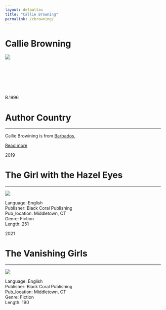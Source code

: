 ```yaml
---
layout: defaultau
title: "Callie Browning"
permalink: /cbrowning/
---
```

<!-- partial:index.partial.html -->
<div class="content">
    <h1>Callie Browning</h1>
    <div class="quote">
        <div><img src="https://scontent-sju1-1.xx.fbcdn.net/v/t1.6435-9/175193694_3884625418317449_2593790092314828875_n.jpg?_nc_cat=108&ccb=1-7&_nc_sid=a26aad&_nc_ohc=joxnfOmFkEkAX8LEPxP&_nc_ht=scontent-sju1-1.xx&oh=00_AT8NeouOlQhqwpGjGYcKgIvmT_0aat2LwMKSytsyCBJ4nQ&oe=62FC4977" class="logo"></div>
    </div>
    <div class="timeline">
        <div style="padding-bottom:100px;"></div>
        <div class="block">
            <div class="date right"><p class="right"> B.1996 </p></div>
            <div class="dot"></div>
            <div class="left first">
            <div class="author_country">
                <h1>Author Country</h1><hr>
            <div class="aclocation"><p> Callie Browining is from <a href="{{ site.baseurl }}/12">Barbados.</a></p></div>
                <div class="acreadmore"><a href="#">Read more</a></div>
            </div>
            </div>
        </div>
        <div class="block">
            <div class="date left"><p class="left">2019</p></div>
            <div class="dot"></div>
            <div class="right hide">
                <h1>The Girl with the Hazel Eyes</h1><hr>
                <p><img src="https://images-na.ssl-images-amazon.com/images/I/512JJTkQX6L._SX331_BO1,204,203,200_.jpg"></p>
                <p>
                Language: English <br/>
                Publisher: Black Coral Publishing <br/>
                Pub_location: Middletown, CT <br/>
                Genre: Fiction <br/>
                Length: 251 <br/>
                </p>
            </div>
        </div>
        <div class="block">
            <div class="date right"><p class="right">2021</p></div>
            <div class="dot"></div>
            <div class="left hide">
                <h1>The Vanishing Girls</h1><hr>
                <p><img src="https://m.media-amazon.com/images/I/51NqgBgRsXL.jpg"></p>
                <p>
                Language: English <br/>
                Publisher: Black Coral Publishing <br/>
                Pub_location: Middletown, CT <br/>
                Genre: Fiction <br/>
                Length: 190 <br/>
                </p>
            </div>
        </div>        
        </div>
  <!-- partial -->
<script src='https://cdnjs.cloudflare.com/ajax/libs/jquery/3.1.1/jquery.min.js'></script><script  src="{{ site.baseurl }}/assets/js/authorscript.js"></script>